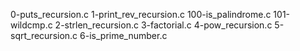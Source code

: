0-puts_recursion.c
1-print_rev_recursion.c
100-is_palindrome.c
101-wildcmp.c
2-strlen_recursion.c
3-factorial.c
4-pow_recursion.c
5-sqrt_recursion.c
6-is_prime_number.c
